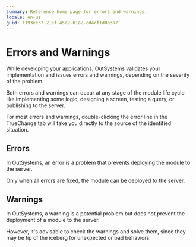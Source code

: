 ```yaml
---
summary: Reference home page for errors and warnings.
locale: en-us
guid: 1193ec37-21ef-45e2-b1a2-cd4cf1d8b3a7
---
```


# Errors and Warnings

While developing your applications, OutSystems validates your implementation and issues errors and warnings, depending on the severity of the problem.

Both errors and warnings can occur at any stage of the module life cycle like implementing some logic, designing a screen, testing a query, or publishing to the server.

For most errors and warnings, double-clicking the error line in the TrueChange tab will take you directly to the source of the identified situation.

## Errors

In OutSystems, an error is a problem that prevents deploying the module to the server.

Only when all errors are fixed, the module can be deployed to the server. 

## Warnings

In OutSystems, a warning is a potential problem but does not prevent the deployment of a module to the server. 

However, it's advisable to check the warnings and solve them, since they may be tip of the iceberg for unexpected or bad behaviors. 
